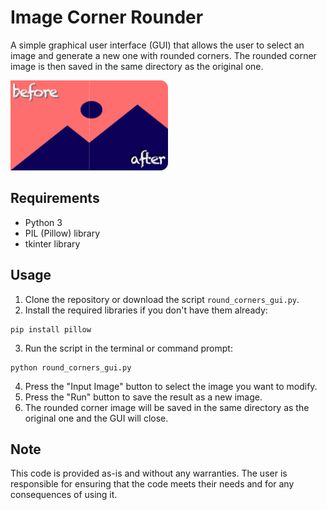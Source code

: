 # Image Corner Rounder

A simple graphical user interface (GUI) that allows the user to select an image and generate a new one with rounded corners. The rounded corner image is then saved in the same directory as the original one.

<img src="thumbnail.png" width="50%" height="50%">

## Requirements

- Python 3
- PIL (Pillow) library
- tkinter library

## Usage

1. Clone the repository or download the script `round_corners_gui.py`.
2. Install the required libraries if you don't have them already:

```
pip install pillow
```

3. Run the script in the terminal or command prompt:

```
python round_corners_gui.py
```

4. Press the "Input Image" button to select the image you want to modify.
5. Press the "Run" button to save the result as a new image.
6. The rounded corner image will be saved in the same directory as the original one and the GUI will close.

## Note

This code is provided as-is and without any warranties. The user is responsible for ensuring that the code meets their needs and for any consequences of using it.
